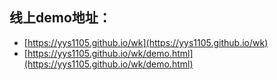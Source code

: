 ## 线上demo地址：
- [https://yys1105.github.io/wk](https://yys1105.github.io/wk)
- [https://yys1105.github.io/wk/demo.html](https://yys1105.github.io/wk/demo.html)